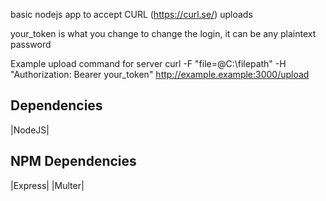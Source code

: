 basic nodejs app to accept CURL (https://curl.se/) uploads 

your_token is what you change to change the login, it can be any plaintext password

Example upload command for server
curl -F "file=@C:\filepath\" -H "Authorization: Bearer your_token" http://example.example:3000/upload

Dependencies
--
|NodeJS|

NPM Dependencies
--
|Express|
|Multer|

